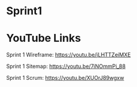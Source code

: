 # Sprint1
# YouTube Links

Sprint 1 Wireframe:  https://youtu.be/jLHTTZeiMXE

Sprint 1 Sitemap:    https://youtu.be/7iNOmmPi_88

Sprint 1 Scrum:      https://youtu.be/XUOrJ89wgxw

